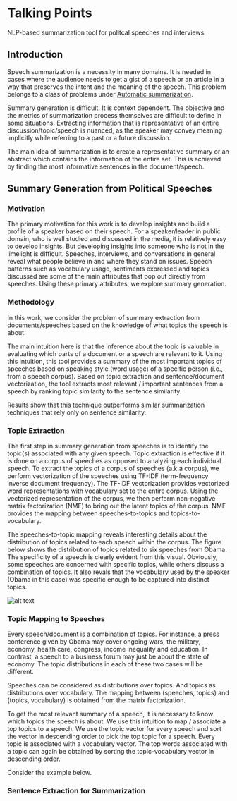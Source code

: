 
# Talking Points

NLP-based summarization tool for politcal speeches and interviews.

## Introduction

Speech summarization is a necessity in many domains. It is needed in
cases where the audience needs to get a gist of a speech or an article
in a way that preserves the intent and the meaning of the speech. This
problem belongs to a class of problems under [Automatic
summarization](https://en.wikipedia.org/wiki/Automatic_summarization).


Summary generation is difficult. It is context dependent.  The objective
and the metrics of summarization process themselves are difficult to
define in some situations. Extracting information that is representative
of an entire discussion/topic/speech is nuanced, as the speaker may
convey meaning implicitly while referring to a past or a future
discussion.

The main idea of summarization is to create a representative summary or
an abstract which contains the information of the entire set. This is
achieved by finding the most informative sentences in the
document/speech.


## Summary Generation from Political Speeches

### Motivation

The primary motivation for this work is to develop insights and build a
profile of a speaker based on their speech. For a speaker/leader in
public domain, who is well studied and discussed in the media, it is
relatively easy to develop insights. But developing insights into
someone who is not in the limelight is difficult. Speeches, interviews,
and conversations in general reveal what people believe in and where
they stand on issues. Speech patterns such as vocabulary usage,
sentiments expressed and topics discussed are some of the main
attributes that pop out directly from speeches. Using these primary
attributes, we explore summary generation.

### Methodology

In this work, we consider the problem of summary extraction from
documents/speeches based on the knowledge of what topics the speech is
about.

The main intuition here is that the inference about the topic is
valuable in evaluating which parts of a document or a speech are
relevant to it.  Using this intuition, this tool provides a summary of
the most important topics of speeches based on speaking style (word
usage) of a specific person (i.e., from a speech corpus). Based on topic
extraction and sentence/document vectorization, the tool extracts most
relevant / important sentences from a speech by ranking topic similarity
to the sentence similarity.

Results show that this technique outperforms similar summarization
techniques that rely only on sentence similarity.

### Topic Extraction

The first step in summary generation from speeches is to identify the
topic(s) associated with any given speech. Topic extraction is effective
if it is done on a corpus of speeches as opposed to analyzing each
individual speech. To extract the topics of a corpus of speeches (a.k.a
corpus), we perform vectorization of the speeches using TF-IDF
(term-frequency inverse document frequency). The TF-IDF vectorization
provides vectorized word representations with vocabulary set to the
entire corpus. Using the vectorized representation of the corpus, we
then perform non-negative matrix factorization (NMF) to bring out the
latent topics of the corpus. NMF provides the mapping between 
speeches-to-topics and topics-to-vocabulary.

The speeches-to-topic mapping reveals interesting details about the
distribution of topics related to each speech within the corpus. The
figure below shows the distribution of topics related to six speeches
from Obama. The specificity of a speech is clearly evident from this
visual. Obviously, some speeches are concerned with specific topics,
while others discuss a combination of topics. It also revals that the
vocabulary used by the speaker (Obama in this case) was specific enough
to be captured into distinct topics.

![alt
text](https://raw.githubusercontent.com/slack0/talking-points/master/data/topic_distribution.png "Distribution of topics for speeches")

### Topic Mapping to Speeches

Every speech/document is a combination of topics. For instance, a press
conference given by Obama may cover ongoing wars, the military, economy,
health care, congress, income inequality and education. In contrast, a
speech to a business forum may just be about the state of economy. The
topic distributions in each of these two cases will be different. 

Speeches can be considered as distributions over topics. And topics as
distributions over vocabulary. The mapping between (speeches, topics)
and (topics, vocabulary) is obtained from the matrix factorization.

To get the most relevant summary of a speech, it is necessary to know
which topics the speech is about. We use this intuition to map /
associate a top topics to a speech. We use the topic vector for every
speech and sort the vector in descending order to pick the top topic for
a speech. Every topic is associated with a vocabulary vector. The top
words associated with a topic can again be obtained by sorting the
topic-vocabulary vector in descending order.

Consider the example below. 

### Sentence Extraction for Summarization


